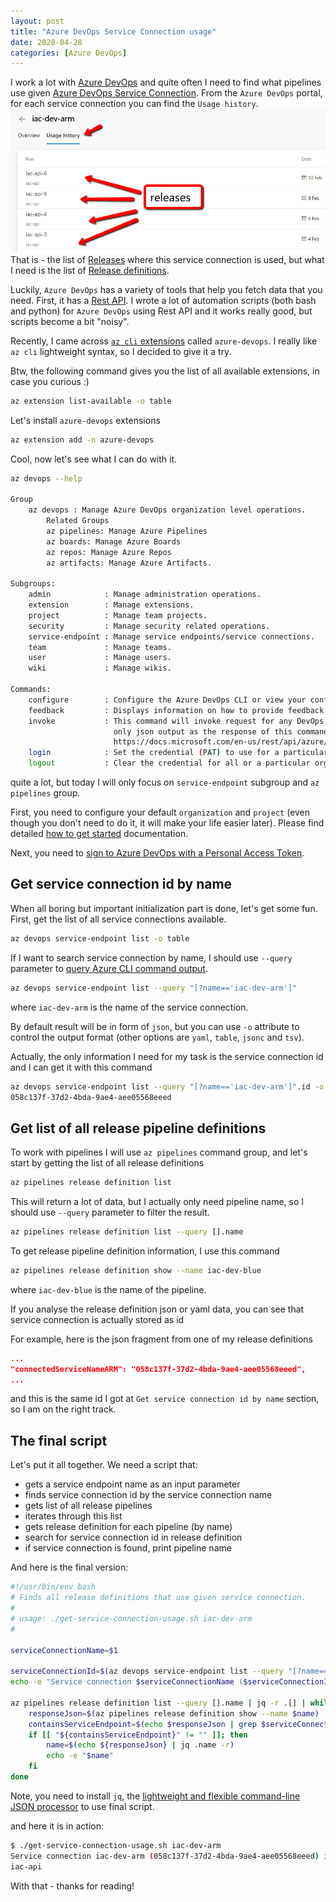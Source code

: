 ```yaml
---
layout: post
title: "Azure DevOps Service Connection usage"
date: 2020-04-28
categories: [Azure DevOps]
---
```


I work a lot with [Azure DevOps](https://azure.microsoft.com/nb-no/services/devops/) and quite often I need to find what pipelines use given [Azure DevOps Service Connection](https://docs.microsoft.com/en-us/azure/devops/pipelines/library/service-endpoints?view=azure-devops&tabs=yaml). From the `Azure DevOps` portal, for each service connection you can find the `Usage history`.
![Usage History](/images/2020-04-28-usage-history.png)
  That is - the list of [Releases](https://docs.microsoft.com/en-us/rest/api/azure/devops/release/releases?view=azure-devops-rest-5.1) where this service connection is used, but what I need is the list of [Release definitions](https://docs.microsoft.com/en-us/rest/api/azure/devops/release/definitions/get?view=azure-devops-rest-5.1).

Luckily, `Azure DevOps` has a variety of tools that help you fetch data that you need. First, it has a [Rest API](https://docs.microsoft.com/en-us/rest/api/azure/devops/?view=azure-devops-rest-5.1). I wrote a lot of automation scripts (both bash and python) for `Azure DevOps` using Rest API and it works really good, but scripts become a bit "noisy".

Recently, I came across [`az cli` extensions](https://docs.microsoft.com/en-us/cli/azure/azure-cli-extensions-overview?view=azure-cli-latest) called `azure-devops`. I really like `az cli` lightweight syntax, so I decided to give it a try.

Btw, the following command gives you the list of all available extensions, in case you curious :)

```bash
az extension list-available -o table
```

Let's install `azure-devops` extensions

```bash
az extension add -n azure-devops
```

Cool, now let's see what I can do with it.

```bash
az devops --help

Group
    az devops : Manage Azure DevOps organization level operations.
        Related Groups
        az pipelines: Manage Azure Pipelines
        az boards: Manage Azure Boards
        az repos: Manage Azure Repos
        az artifacts: Manage Azure Artifacts.

Subgroups:
    admin            : Manage administration operations.
    extension        : Manage extensions.
    project          : Manage team projects.
    security         : Manage security related operations.
    service-endpoint : Manage service endpoints/service connections.
    team             : Manage teams.
    user             : Manage users.
    wiki             : Manage wikis.

Commands:
    configure        : Configure the Azure DevOps CLI or view your configuration.
    feedback         : Displays information on how to provide feedback to the Azure DevOps CLI team.
    invoke           : This command will invoke request for any DevOps area and resource. Please use
                       only json output as the response of this command is not fixed. Helpful docs -
                       https://docs.microsoft.com/en-us/rest/api/azure/devops/.
    login            : Set the credential (PAT) to use for a particular organization.
    logout           : Clear the credential for all or a particular organization.
```

quite a lot, but today I will only focus on `service-endpoint` subgroup and `az pipelines` group.

First, you need to configure your default `organization` and `project` (even though you don't need to do it, it will make your life easier later). Please find detailed [how to get started](https://docs.microsoft.com/en-us/azure/devops/cli/?view=azure-devops) documentation.

Next, you need to [sign to Azure DevOps with a Personal Access Token](https://docs.microsoft.com/en-us/azure/devops/cli/log-in-via-pat?view=azure-devops&tabs=unix).

## Get service connection id by name

When all boring but important initialization part is done, let's get some fun.
First, get the list of all service connections available.

```bash
az devops service-endpoint list -o table
```

If I want to search service connection by name, I should use `--query` parameter to [query Azure CLI command output](https://docs.microsoft.com/en-us/cli/azure/query-azure-cli?view=azure-cli-latest).

```bash
az devops service-endpoint list --query "[?name=='iac-dev-arm']"
```

where `iac-dev-arm` is the name of the service connection.

By default result will be in form of `json`, but you can use `-o` attribute to control the output format (other options are `yaml`, `table`, `jsonc` and `tsv`).

Actually, the only information I need for my task is the service connection id and I can get it with this command

```bash
az devops service-endpoint list --query "[?name=='iac-dev-arm']".id -o tsv
058c137f-37d2-4bda-9ae4-aee05568eeed
```

## Get list of all release pipeline definitions

To work with pipelines I will use `az pipelines` command group, and let's start by getting the list of all release definitions

```bash
az pipelines release definition list
```

This will return a lot of data, but I actually only need pipeline name, so I should use `--query` parameter to filter the result.

```bash
az pipelines release definition list --query [].name
```

To get release pipeline definition information, I use this command

```bash
az pipelines release definition show --name iac-dev-blue
```

where `iac-dev-blue` is the name of the pipeline.

If you analyse the release definition json or yaml data, you can see that service connection is actually stored as id

For example, here is the json fragment from one of my release definitions

```json
...
"connectedServiceNameARM": "058c137f-37d2-4bda-9ae4-aee05568eeed",
...
```

and this is the same id I got at `Get service connection id by name` section, so I am on the right track.

## The final script

Let's put it all together. We need a script that:

* gets a service endpoint name as an input parameter
* finds service connection id by the service connection name
* gets list of all release pipelines
* iterates through this list
* gets release definition for each pipeline (by name)
* search for service connection id in release definition
* if service connection is found, print pipeline name

And here is the final version:

```bash
#!/usr/bin/env bash
# Finds all release definitions that use given service connection.
#
# usage: ./get-service-connection-usage.sh iac-dev-arm
#

serviceConnectionName=$1

serviceConnectionId=$(az devops service-endpoint list --query "[?name=='$serviceConnectionName']".id | jq .[0] -r)
echo -e "Service connection $serviceConnectionName ($serviceConnectionId) is used by the following release definitions:"

az pipelines release definition list --query [].name | jq -r .[] | while read name; do
    responseJson=$(az pipelines release definition show --name $name) 
    containsServiceEndpoint=$(echo $responseJson | grep $serviceConnectionId) 
    if [[ "${containsServiceEndpoint}" != "" ]]; then
        name=$(echo ${responseJson} | jq .name -r)
        echo -e "$name"
    fi
done
```

Note, you need to install `jq`, the [lightweight and flexible command-line JSON processor](https://stedolan.github.io/jq/) to use final script.

and here it is in action:

```bash
$ ./get-service-connection-usage.sh iac-dev-arm
Service connection iac-dev-arm (058c137f-37d2-4bda-9ae4-aee05568eeed) is used by the following release definitions:
iac-api
```

With that - thanks for reading!
